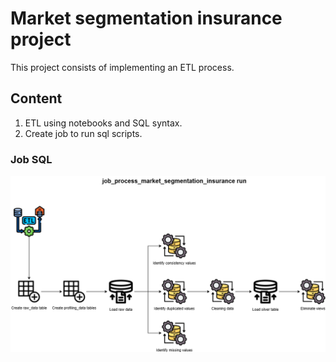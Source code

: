 # Market segmentation insurance project

This project consists of implementing an ETL process.

## Content

1. ETL using notebooks and SQL syntax.
2. Create job to run sql scripts.

### Job SQL

![job_sql](0_assets/job_process_diagram_sql.png "Job SQL")
